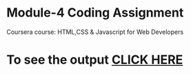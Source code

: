 # Module-4 Coding Assignment

Coursera course: HTML,CSS & Javascript for Web Developers

# To see the output [CLICK HERE](https://amantiwari404.github.io/Coursera-HTML-CSS-and-Javascript-for-Web-Developers/module-4/index.html)
